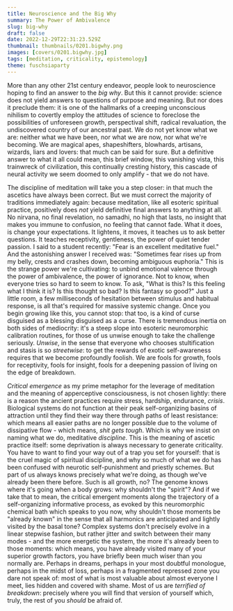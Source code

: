 ```yaml
---
title: Neuroscience and the Big Why
summary: The Power of Ambivalence
slug: big-why
draft: false
date: 2022-12-29T22:31:23.529Z
thumbnail: thumbnails/0201.bigwhy.png
images: [covers/0201.bigwhy.jpg]
tags: [meditation, criticality, epistemology]
theme: fuschsiaparty
---
```


More than any other 21st century endeavor, people look to neuroscience hoping to find an answer to the *big why*. But this it cannot provide: science does not yield answers to questions of purpose and meaning. But nor does it preclude them: it is one of the hallmarks of a creeping unconscious nihilism to covertly employ the attitudes of science to foreclose the possibilities of unforeseen growth, perspectival shift, radical revaluation, the undiscovered country of our ancestral past. We do not yet know what we are: neither what we have been, nor what we are now, nor what we're becoming. We are magical apes, shapeshifters, blowhards, artisans, wizards, liars and lovers: that much can be said for sure. But a definitive answer to what it all could mean, this brief window, this vanishing vista, this trainwreck of civilization, this continually cresting history, this cascade of neural activity we seem doomed to only amplify - that we do not have.

The discipline of meditation will take you a step closer: in that much the ascetics have always been correct. But we must correct the majority of traditions immediately again: because meditation, like all esoteric spiritual practice, positively does *not* yield definitive final answers to anything at all. No nirvana, no final revelation, no samadhi, no high that lasts, no insight that makes you immune to confusion, no feeling that cannot fade. What it does, is change your expectations. It lightens, it moves, it teaches us to ask better questions. It teaches receptivity, gentleness, the power of quiet tender passion. I said to a student recently: "Fear is an excellent meditative fuel." And the astonishing answer I received was: "Sometimes fear rises up from my belly, crests and crashes down, becoming ambiguous euphoria." This is the strange power we're cultivating: to unbind emotional valence through the power of ambivalence, the power of ignorance. Not to know, when everyone tries so hard to seem to know. To ask, "What is this? Is this feeling what I think it is? Is this thought so bad? Is this fantasy so good?" Just a little room, a few milliseconds of hesitation between stimulus and habitual response, is all that's required for massive systemic change. Once you begin growing like this, you cannot stop: that too, is a kind of curse disguised as a blessing disguised as a curse. There is tremendous inertia on both sides of mediocrity: it's a steep slope into esoteric neuromorphic calibration routines, for those of us unwise enough to take the challenge seriously. *Unwise*, in the sense that everyone who chooses stultification and stasis is so *streetwise*: to get the rewards of exotic self-awareness requires that we become profoundly foolish. We are fools for growth, fools for receptivity, fools for insight, fools for a deepening passion of living on the edge of breakdown.

*Critical emergence* as my prime metaphor for the leverage of meditation and the meaning of apperceptive consciousness, is not chosen lightly: there is a reason the ancient practices require stress, hardship, endurance, *crisis*. Biological systems do not function at their peak self-organizing basins of attraction until they find their way there through paths of least resistance: which means all easier paths are no longer possible due to the volume of dissipative flow - which means, *shit gets tough*. Which is why we insist on naming what we do, meditative *discipline*. This is the meaning of ascetic practice itself: some deprivation is always necessary to generate criticality. You have to want to find your way out of a trap you set for yourself: that is the cruel magic of spiritual discipline, and why so much of what we do has been confused with neurotic self-punishment and priestly schemes. But part of us always knows precisely what we're doing, as though we've already been there before. Such is all growth, no? The genome knows where it's going when a body grows: why shouldn't the "spirit"? And if we take that to mean, the critical emergent moments along the trajectory of a self-organizing informative process, as evoked by this neuromorphic chemical bath which speaks to you now, why shouldn't those moments be "already known" in the sense that all harmonics are anticipated and lightly visited by the basal tone? Complex systems don't precisely evolve in a linear stepwise fashion, but rather jitter and switch between their many modes - and the more energetic the system, the more it's already been to those moments: which means, you have already visited many of your superior growth factors, you have briefly been much wiser than you normally are. Perhaps in dreams, perhaps in your most doubtful monologue, perhaps in the midst of loss, perhaps in a fragmented repressed zone you dare not speak of: most of what is most valuable about almost everyone I meet, lies hidden and covered with shame. Most of us are *terrified of breakdown*: precisely where you will find that version of yourself which, truly, the rest of you *should* be afraid of.
